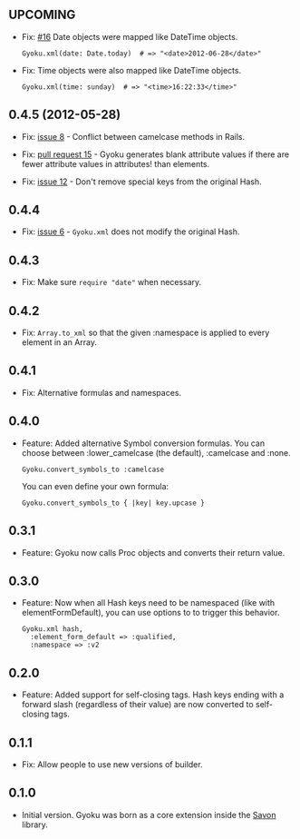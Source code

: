 ## UPCOMING

* Fix: [#16](https://github.com/rubiii/gyoku/issues/16) Date objects were mapped like DateTime objects.

      Gyoku.xml(date: Date.today)  # => "<date>2012-06-28</date>"

* Fix: Time objects were also mapped like DateTime objects.

      Gyoku.xml(time: sunday)  # => "<time>16:22:33</time>"

## 0.4.5 (2012-05-28)

* Fix: [issue 8](https://github.com/rubiii/gyoku/issues/8) -
  Conflict between camelcase methods in Rails.

* Fix: [pull request 15](https://github.com/rubiii/gyoku/pull/15) -
  Gyoku generates blank attribute values if there are fewer attribute
  values in attributes! than elements.

* Fix: [issue 12](https://github.com/rubiii/gyoku/issues/12) -
  Don't remove special keys from the original Hash.

## 0.4.4

* Fix: [issue 6](https://github.com/rubiii/gyoku/issues/6) -
  `Gyoku.xml` does not modify the original Hash.

## 0.4.3

* Fix: Make sure `require "date"` when necessary.

## 0.4.2

* Fix: `Array.to_xml` so that the given :namespace is applied to every element
  in an Array.

## 0.4.1

* Fix: Alternative formulas and namespaces.

## 0.4.0

* Feature: Added alternative Symbol conversion formulas. You can choose between
  :lower_camelcase (the default), :camelcase and :none.

      Gyoku.convert_symbols_to :camelcase

  You can even define your own formula:

      Gyoku.convert_symbols_to { |key| key.upcase }

## 0.3.1

* Feature: Gyoku now calls Proc objects and converts their return value.

## 0.3.0

* Feature: Now when all Hash keys need to be namespaced (like with
  elementFormDefault), you can use options to to trigger this behavior.

      Gyoku.xml hash,
        :element_form_default => :qualified,
        :namespace => :v2

## 0.2.0

* Feature: Added support for self-closing tags. Hash keys ending with a forward
  slash (regardless of their value) are now converted to self-closing tags.

## 0.1.1

* Fix: Allow people to use new versions of builder.

## 0.1.0

* Initial version. Gyoku was born as a core extension inside the
  [Savon](http://rubygems.org/gems/savon) library.
